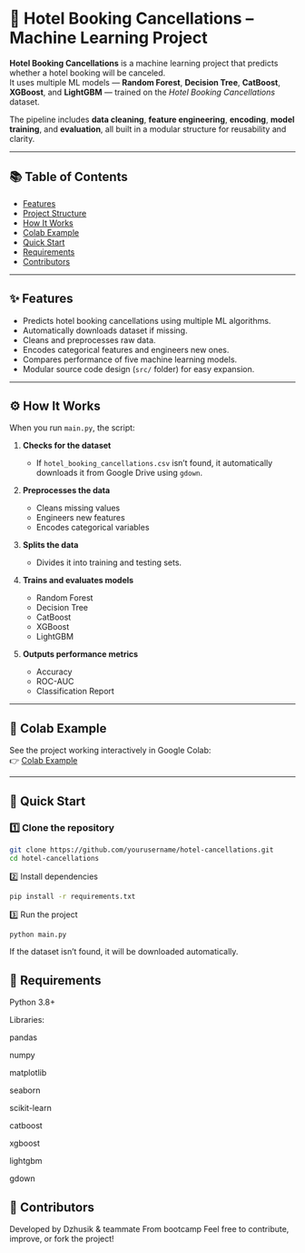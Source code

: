 # 🏨 Hotel Booking Cancellations – Machine Learning Project

**Hotel Booking Cancellations** is a machine learning project that predicts whether a hotel booking will be canceled.  
It uses multiple ML models — **Random Forest**, **Decision Tree**, **CatBoost**, **XGBoost**, and **LightGBM** — trained on the *Hotel Booking Cancellations* dataset.  

The pipeline includes **data cleaning**, **feature engineering**, **encoding**, **model training**, and **evaluation**, all built in a modular structure for reusability and clarity.

---

## 📚 Table of Contents
- [Features](#features)
- [Project Structure](#project-structure)
- [How It Works](#how-it-works)
- [Colab Example](#colab-example)
- [Quick Start](#quick-start)
- [Requirements](#requirements)
- [Contributors](#contributors)

---

## ✨ Features
- Predicts hotel booking cancellations using multiple ML algorithms.
- Automatically downloads dataset if missing.
- Cleans and preprocesses raw data.
- Encodes categorical features and engineers new ones.
- Compares performance of five machine learning models.
- Modular source code design (`src/` folder) for easy expansion.


---

## ⚙️ How It Works

When you run `main.py`, the script:

1. **Checks for the dataset**
   - If `hotel_booking_cancellations.csv` isn’t found, it automatically downloads it from Google Drive using `gdown`.

2. **Preprocesses the data**
   - Cleans missing values  
   - Engineers new features  
   - Encodes categorical variables  

3. **Splits the data**
   - Divides it into training and testing sets.

4. **Trains and evaluates models**
   - Random Forest  
   - Decision Tree  
   - CatBoost  
   - XGBoost  
   - LightGBM  

5. **Outputs performance metrics**
   - Accuracy  
   - ROC-AUC  
   - Classification Report  

---

## 🧠 Colab Example
See the project working interactively in Google Colab:  
👉 [Colab Example](https://colab.research.google.com/drive/1TO9BE5z489NnlbXxF-e_5vzpgx2lQzcg?usp=sharing)

---

## 🚀 Quick Start

### 1️⃣ Clone the repository
```bash
git clone https://github.com/yourusername/hotel-cancellations.git
cd hotel-cancellations

```



2️⃣ Install dependencies
```bash
pip install -r requirements.txt
```

3️⃣ Run the project
```bash
python main.py
```
If the dataset isn’t found, it will be downloaded automatically.


## 🧰 Requirements
Python 3.8+

Libraries:

pandas

numpy

matplotlib

seaborn

scikit-learn

catboost

xgboost

lightgbm

gdown



## 👥 Contributors

Developed by Dzhusik & teammate From bootcamp
Feel free to contribute, improve, or fork the project!

